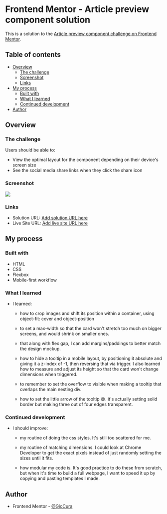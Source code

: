 # Frontend Mentor - Article preview component solution

This is a solution to the [Article preview component challenge on Frontend Mentor](https://www.frontendmentor.io/challenges/article-preview-component-dYBN_pYFT).

## Table of contents

- [Overview](#overview)
  - [The challenge](#the-challenge)
  - [Screenshot](#screenshot)
  - [Links](#links)
- [My process](#my-process)
  - [Built with](#built-with)
  - [What I learned](#what-i-learned)
  - [Continued development](#continued-development)
- [Author](#author)

## Overview

### The challenge

Users should be able to:

- View the optimal layout for the component depending on their device's screen size
- See the social media share links when they click the share icon

### Screenshot

![](./screenshot.jpg)

### Links

- Solution URL: [Add solution URL here](https://your-solution-url.com)
- Live Site URL: [Add live site URL here](https://gc8-articlepreview.netlify.app)

## My process

### Built with

- HTML
- CSS
- Flexbox
- Mobile-first workflow

### What I learned

- I learned:

  - how to crop images and shift its position within a container, using object-fit: cover and object-position

  - to set a max-width so that the card won't stretch too much on bigger screens, and would shrink on smaller ones.

  - that along with flex gap, I can add margins/paddings to better match the design mockup.

  - how to hide a tooltip in a mobile layout, by positioning it absolute and giving it a z-index of -1, then reversing that via trigger. I also learned how to measure and adjust its height so that the card won't change dimensions when triggered.

  - to remember to set the overflow to visible when making a tooltip that overlaps the main nesting div.

  - how to set the little arrow of the tooltip 😆. it's actually setting solid border but making three out of four edges transparent.

### Continued development

- I should improve:

  - my routine of doing the css styles. It's still too scattered for me.

  - my routine of matching dimensions. I could look at Chrome Developer to get the exact pixels instead of just randomly setting the sizes until it fits.

  - how modular my code is. It's good practice to do these from scratch, but when it's time to build a full webpage, I want to speed it up by copying and pasting templates I made.

## Author

- Frontend Mentor - [@GioCura](https://www.frontendmentor.io/profile/GioCura)
